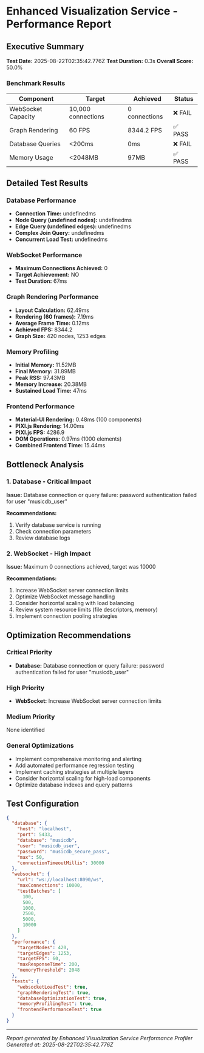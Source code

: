 # Enhanced Visualization Service - Performance Report

## Executive Summary

**Test Date:** 2025-08-22T02:35:42.776Z
**Test Duration:** 0.3s
**Overall Score:** 50.0%

### Benchmark Results

| Component | Target | Achieved | Status |
|-----------|--------|----------|--------|
| WebSocket Capacity | 10,000 connections | 0 connections | ❌ FAIL |
| Graph Rendering | 60 FPS | 8344.2 FPS | ✅ PASS |
| Database Queries | <200ms | 0ms | ❌ FAIL |
| Memory Usage | <2048MB | 97MB | ✅ PASS |

## Detailed Test Results

### Database Performance

- **Connection Time:** undefinedms
- **Node Query (undefined nodes):** undefinedms
- **Edge Query (undefined edges):** undefinedms
- **Complex Join Query:** undefinedms
- **Concurrent Load Test:** undefinedms


### WebSocket Performance

- **Maximum Connections Achieved:** 0
- **Target Achievement:** NO
- **Test Duration:** 67ms



### Graph Rendering Performance

- **Layout Calculation:** 62.49ms
- **Rendering (60 frames):** 7.19ms
- **Average Frame Time:** 0.12ms
- **Achieved FPS:** 8344.2
- **Graph Size:** 420 nodes, 1253 edges


### Memory Profiling

- **Initial Memory:** 11.52MB
- **Final Memory:** 31.89MB
- **Peak RSS:** 97.43MB
- **Memory Increase:** 20.38MB
- **Sustained Load Time:** 47ms


### Frontend Performance

- **Material-UI Rendering:** 0.48ms (100 components)
- **PIXI.js Rendering:** 14.00ms
- **PIXI.js FPS:** 4286.9
- **DOM Operations:** 0.97ms (1000 elements)
- **Combined Frontend Time:** 15.44ms


## Bottleneck Analysis


### 1. Database - Critical Impact
**Issue:** Database connection or query failure: password authentication failed for user "musicdb_user"

**Recommendations:**
1. Verify database service is running
2. Check connection parameters
3. Review database logs


### 2. WebSocket - High Impact
**Issue:** Maximum 0 connections achieved, target was 10000

**Recommendations:**
1. Increase WebSocket server connection limits
2. Optimize WebSocket message handling
3. Consider horizontal scaling with load balancing
4. Review system resource limits (file descriptors, memory)
5. Implement connection pooling strategies


## Optimization Recommendations

### Critical Priority
- **Database:** Database connection or query failure: password authentication failed for user "musicdb_user"

### High Priority
- **WebSocket:** Increase WebSocket server connection limits

### Medium Priority
None identified

### General Optimizations
- Implement comprehensive monitoring and alerting
- Add automated performance regression testing
- Implement caching strategies at multiple layers
- Consider horizontal scaling for high-load components
- Optimize database indexes and query patterns

## Test Configuration

```json
{
  "database": {
    "host": "localhost",
    "port": 5433,
    "database": "musicdb",
    "user": "musicdb_user",
    "password": "musicdb_secure_pass",
    "max": 50,
    "connectionTimeoutMillis": 30000
  },
  "websocket": {
    "url": "ws://localhost:8090/ws",
    "maxConnections": 10000,
    "testBatches": [
      100,
      500,
      1000,
      2500,
      5000,
      10000
    ]
  },
  "performance": {
    "targetNodes": 420,
    "targetEdges": 1253,
    "targetFPS": 60,
    "maxResponseTime": 200,
    "memoryThreshold": 2048
  },
  "tests": {
    "websocketLoadTest": true,
    "graphRenderingTest": true,
    "databaseOptimizationTest": true,
    "memoryProfilingTest": true,
    "frontendPerformanceTest": true
  }
}
```

---

*Report generated by Enhanced Visualization Service Performance Profiler*
*Generated at: 2025-08-22T02:35:42.776Z*

